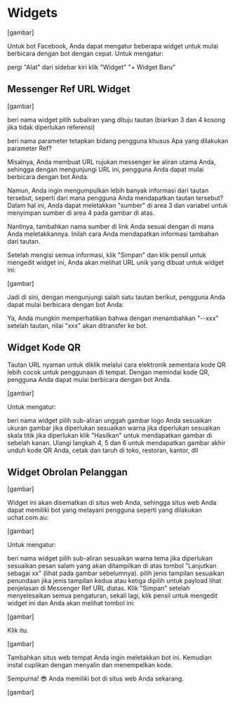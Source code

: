 #  Widgets

[gambar]

Untuk bot Facebook, Anda dapat mengatur beberapa widget untuk mulai berbicara dengan bot dengan cepat. Untuk mengatur:

pergi "Alat" dari sidebar kiri
klik "Widget"
"+ Widget Baru"

## Messenger Ref URL Widget

[gambar]

beri nama widget
pilih subaliran yang dituju tautan
(biarkan 3 dan 4 kosong jika tidak diperlukan referensi)

beri nama parameter
tetapkan bidang pengguna khusus
Apa yang dilakukan parameter Ref?

Misalnya, Anda membuat URL rujukan messenger ke aliran utama Anda, sehingga dengan mengunjungi URL ini, pengguna Anda dapat mulai berbicara dengan bot Anda.

Namun, Anda ingin mengumpulkan lebih banyak informasi dari tautan tersebut, seperti dari mana pengguna Anda mendapatkan tautan tersebut? Dalam hal ini, Anda dapat meletakkan "sumber" di area 3 dan variabel untuk menyimpan sumber di area 4 pada gambar di atas.

Nantinya, tambahkan nama sumber di link Anda sesuai dengan di mana Anda meletakkannya. Inilah cara Anda mendapatkan informasi tambahan dari tautan.

Setelah mengisi semua informasi, klik "Simpan" dan klik pensil untuk mengedit widget ini, Anda akan melihat URL unik yang dibuat untuk widget ini:

[gambar]

Jadi di sini, dengan mengunjungi salah satu tautan berikut, pengguna Anda dapat mulai berbicara dengan bot Anda:



Ya, Anda mungkin memperhatikan bahwa dengan menambahkan "--xxx" setelah tautan, nilai "xxx" akan ditransfer ke bot.

## Widget Kode QR
Tautan URL nyaman untuk diklik melalui cara elektronik sementara kode QR lebih cocok untuk penggunaan di tempat. Dengan memindai kode QR, pengguna Anda dapat mulai berbicara dengan bot Anda.

[gambar]

Untuk mengatur:

beri nama widget
pilih sub-aliran
unggah gambar logo Anda
sesuaikan ukuran gambar jika diperlukan
sesuaikan warna jika diperlukan
sesuaikan skala titik jika diperlukan
klik "Hasilkan" untuk mendapatkan gambar di sebelah kanan. Ulangi langkah 4, 5 dan 6 untuk mendapatkan gambar akhir
unduh kode QR Anda, cetak dan taruh di toko, restoran, kantor, dll

## Widget Obrolan Pelanggan

[gambar]

Widget ini akan disematkan di situs web Anda, sehingga situs web Anda dapat memiliki bot yang melayani pengguna seperti yang dilakukan uchat.com.au:

[gambar]

Untuk mengatur:

beri nama widget
pilih sub-aliran
sesuaikan warna tema jika diperlukan
sesuaikan pesan salam yang akan ditampilkan di atas tombol "Lanjutkan sebagai xx" (lihat pada gambar sebelumnya).
pilih jenis tampilan
sesuaikan penundaan jika jenis tampilan kedua atau ketiga dipilih
untuk payload lihat penjelasan di Messenger Ref URL diatas.
Klik "Simpan" setelah menyelesaikan semua pengaturan, sekali lagi, klik pensil untuk mengedit widget ini dan Anda akan melihat tombol ini:

[gambar]

Klik itu.

[gambar]


Tambahkan situs web tempat Anda ingin meletakkan bot ini. Kemudian instal cuplikan dengan menyalin dan menempelkan kode.

Sempurna! 😎 Anda memiliki bot di situs web Anda sekarang.

[gambar]


